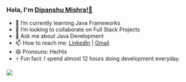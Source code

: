 ### Hola, I'm [Dipanshu Mishra!👋](https://dtechno.herokuapp.com/)



- 🌱 I’m currently learning Java Frameworks
- 👯 I’m looking to collaborate on Full Stack Projects
- 💬 Ask me about Java Development
- 📫 How to reach me: [LinkedIn](https://www.linkedin.com/in/dipanshu-m-4a594513a/)  | [Gmail](dipanshumishra750@gmail.com)
- 😄 Pronouns: He/His
- ⚡ Fun fact: I spend almost 12 hours doing development everyday.

<img src="https://github-readme-stats.vercel.app/api?username=dipanshumishra&&show_icons=true&title_color=ffffff&icon_color=bb2acf&text_color=daf7dc&bg_color=151515">
